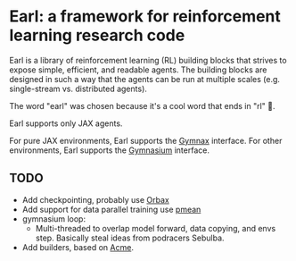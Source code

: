 # Earl: a framework for reinforcement learning research code

Earl is a library of reinforcement learning (RL) building blocks that strives to expose simple, efficient, and readable agents. The building blocks are designed in such a way that the agents can be run at multiple scales (e.g. single-stream vs. distributed agents).

The word "earl" was chosen because it's a cool word that ends in "rl" 🙂.

Earl supports only JAX agents.

For pure JAX environments, Earl supports the [Gymnax](https://github.com/RobertTLange/gymnax/blob/main/gymnax/environments/environment.py) interface.
For other environments, Earl supports the [Gymnasium](https://gymnasium.farama.org/api/env/) interface.

## TODO

- Add checkpointing, probably use [Orbax](https://orbax.readthedocs.io/en/latest/orbax_checkpoint_101.html)
- Add support for data parallel training use [pmean](https://astralord.github.io/posts/exploring-parallel-strategies-with-jax/#data-parallelism)
- gymnasium loop:
  - Multi-threaded to overlap model forward, data copying, and envs step. Basically steal ideas from podracers Sebulba.
- Add builders, based on [Acme](https://github.com/google-deepmind/acme/blob/master/acme/agents/jax/builders.py).
